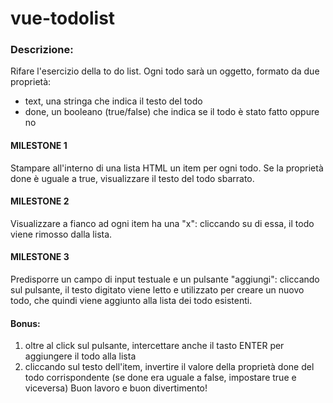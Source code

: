 # vue-todolist
### Descrizione:
Rifare l'esercizio della to do list.
Ogni todo sarà un oggetto, formato da due proprietà:
- text, una stringa che indica il testo del todo
- done, un booleano (true/false) che indica se il todo è stato fatto oppure no
#### MILESTONE 1
Stampare all'interno di una lista HTML un item per ogni todo.
Se la proprietà done è uguale a true, visualizzare il testo del todo sbarrato.

#### MILESTONE 2
Visualizzare a fianco ad ogni item ha una "x": cliccando su di essa, il todo viene rimosso dalla lista.

#### MILESTONE 3
Predisporre un campo di input testuale e un pulsante "aggiungi": cliccando sul pulsante, il testo digitato viene letto e utilizzato per creare un nuovo todo, che quindi viene aggiunto alla lista dei todo esistenti.

#### Bonus:
1) oltre al click sul pulsante, intercettare anche il tasto ENTER per aggiungere il todo alla lista
2) cliccando sul testo dell'item, invertire il valore della proprietà done del todo corrispondente (se done era uguale a false, impostare true e viceversa)
Buon lavoro e buon divertimento!